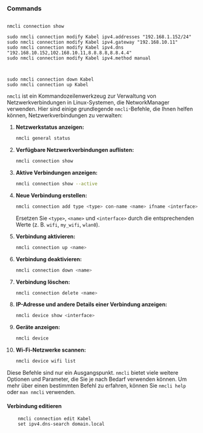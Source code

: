 ### Commands
```

nmcli connection show

sudo nmcli connection modify Kabel ipv4.addresses "192.168.1.152/24"
sudo nmcli connection modify Kabel ipv4.gateway "192.168.10.11"
sudo nmcli connection modify Kabel ipv4.dns "192.168.10.152,102.168.10.11,8.8.8.8,8.8.4.4"
sudo nmcli connection modify Kabel ipv4.method manual
```
```


sudo nmcli connection down Kabel
sudo nmcli connection up Kabel
```


`nmcli` ist ein Kommandozeilenwerkzeug zur Verwaltung von Netzwerkverbindungen in Linux-Systemen, die NetworkManager verwenden. Hier sind einige grundlegende `nmcli`-Befehle, die Ihnen helfen können, Netzwerkverbindungen zu verwalten:

1. **Netzwerkstatus anzeigen:**
   ```bash
   nmcli general status
   ```

2. **Verfügbare Netzwerkverbindungen auflisten:**
   ```bash
   nmcli connection show
   ```

3. **Aktive Verbindungen anzeigen:**
   ```bash
   nmcli connection show --active
   ```

4. **Neue Verbindung erstellen:**
   ```bash
   nmcli connection add type <type> con-name <name> ifname <interface>
   ```
   Ersetzen Sie `<type>`, `<name>` und `<interface>` durch die entsprechenden Werte (z. B. `wifi`, `my_wifi`, `wlan0`).

5. **Verbindung aktivieren:**
   ```bash
   nmcli connection up <name>
   ```

6. **Verbindung deaktivieren:**
   ```bash
   nmcli connection down <name>
   ```

7. **Verbindung löschen:**
   ```bash
   nmcli connection delete <name>
   ```

8. **IP-Adresse und andere Details einer Verbindung anzeigen:**
   ```bash
   nmcli device show <interface>
   ```

9. **Geräte anzeigen:**
   ```bash
   nmcli device
   ```

10. **Wi-Fi-Netzwerke scannen:**
    ```bash
    nmcli device wifi list
    ```

Diese Befehle sind nur ein Ausgangspunkt. `nmcli` bietet viele weitere Optionen und Parameter,
 die Sie je nach Bedarf verwenden können. Um mehr über einen bestimmten Befehl zu erfahren, 
 können Sie `nmcli help` oder `man nmcli` verwenden.




 #### Verbindung editieren 
        nmcli connection edit Kabel
        set ipv4.dns-search domain.local